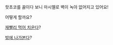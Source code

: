핫초코를 끓이다 보니 마시멜로 벽이 녹아 없어지고 있어요!

어떻게 할까요?

[재빨리 먹어 치운다](../sleep/more-sleep/more-sleep.md)?

[밖에 나가본다](../explore-outside/explore-outside.md)?
